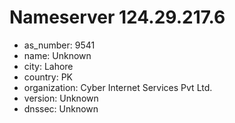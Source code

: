 # Nameserver 124.29.217.6

* as_number: 9541
* name: Unknown
* city: Lahore
* country: PK
* organization: Cyber Internet Services Pvt Ltd.
* version: Unknown
* dnssec: Unknown
